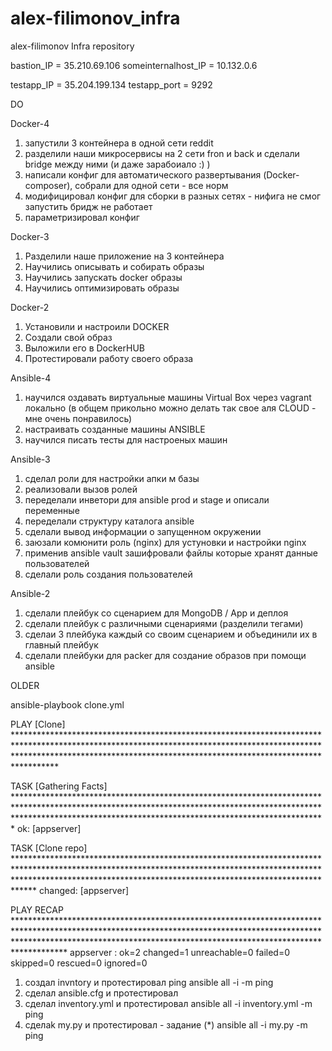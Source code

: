 # alex-filimonov_infra
alex-filimonov Infra repository


bastion_IP = 35.210.69.106
someinternalhost_IP = 10.132.0.6

testapp_IP = 35.204.199.134
testapp_port = 9292


DO

Docker-4

1) запустили 3 контейнера в одной сети reddit
2) разделили наши микросервисы на 2 сети fron и back и сделали bridge между ними (и даже зарабоиало :) )
3) написали конфиг для автоматического развертывания (Docker-composer), собрали для одной сети - все норм
4) модифицировал конфиг для сборки в разных сетях - нифига не смог запустить бридж не работает
5) параметризировал конфиг




Docker-3

1) Разделили наше приложение на 3 контейнера
2) Научились описывать и собирать образы
3) Научились запускать docker образы
4) Научились оптимизировать образы

Docker-2

1) Установили и настроили DOCKER
2) Создали свой образ
3) Выложили его в DockerHUB
4) Протестировали работу своего образа

Ansible-4

1) научился оздавать виртуальные машины Virtual Box через vagrant локально
    (в общем прикольно можно делать так свое аля CLOUD - мне очень понравилось)
2) настраивать созданные машины ANSIBLE
3) научился писать тесты для настроеных машин


Ansible-3

1) сделал роли для настройки апки м базы
2) реализовали вызов ролей
3) переделали инветори для ansible prod и stage и описали переменные
4) переделали структуру каталога ansible
5) сделали вывод информации о запущенном окружении
6) заюзали комюнити роль (nginx) для устуновки и настройки nginx
7) применив ansible vault зашифровали файлы которые хранят данные пользователей
8) сделали роль создания пользователей


Ansible-2

1) сделали   плейбук со сценарием для MongoDB / App и деплоя
2) сделали плейбук с различными сценариями (разделили тегами)
3) сделаи 3 плейбука каждый со своим сценарием и объединили их в главный плейбук
4) сделали плейбуки для packer для создание образов при помощи ansible



OLDER

ansible-playbook clone.yml

PLAY [Clone] ********************************************************************************************************************************************************************************************************************************

TASK [Gathering Facts] **********************************************************************************************************************************************************************************************************************
ok: [appserver]

TASK [Clone repo] ***************************************************************************************************************************************************************************************************************************
changed: [appserver]

PLAY RECAP **********************************************************************************************************************************************************************************************************************************
appserver                  : ok=2    changed=1    unreachable=0    failed=0    skipped=0    rescued=0    ignored=0


1) создал invntory и протестировал ping
ansible all -i  -m ping
2) сделал  ansible.cfg и протестировал
3) сделал inventory.yml и протестировал
ansible all -i inventory.yml  -m ping
4) сделаk my.py и протестировал - задание (*)
ansible all -i my.py  -m ping
